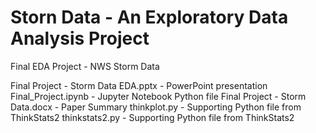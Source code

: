 # Storn Data - An Exploratory Data Analysis Project
Final EDA Project - NWS Storm Data

Final Project - Storm Data EDA.pptx - PowerPoint presentation
Final_Project.ipynb - Jupyter Notebook Python file
Final Project - Storm Data.docx - Paper Summary
thinkplot.py - Supporting Python file from ThinkStats2
thinkstats2.py - Supporting Python file from ThinkStats2
